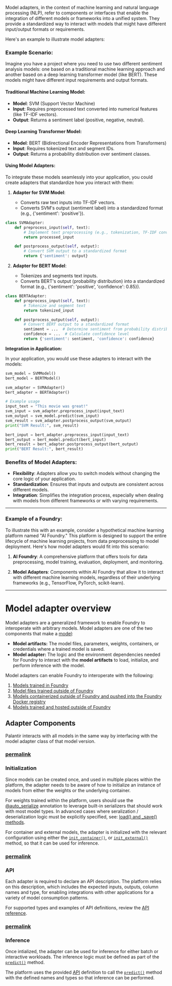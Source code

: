 Model adapters, in the context of machine learning and natural language processing (NLP), refer to components or interfaces that enable the integration of different models or frameworks into a unified system. They provide a standardized way to interact with models that might have different input/output formats or requirements.

Here's an example to illustrate model adapters:

### Example Scenario:

Imagine you have a project where you need to use two different sentiment analysis models: one based on a traditional machine learning approach and another based on a deep learning transformer model (like BERT). These models might have different input requirements and output formats.

#### Traditional Machine Learning Model:

- **Model**: SVM (Support Vector Machine)
- **Input**: Requires preprocessed text converted into numerical features (like TF-IDF vectors).
- **Output**: Returns a sentiment label (positive, negative, neutral).

#### Deep Learning Transformer Model:

- **Model**: BERT (Bidirectional Encoder Representations from Transformers)
- **Input**: Requires tokenized text and segment IDs.
- **Output**: Returns a probability distribution over sentiment classes.

#### Using Model Adapters:

To integrate these models seamlessly into your application, you could create adapters that standardize how you interact with them:

1. **Adapter for SVM Model**:
    
    - Converts raw text inputs into TF-IDF vectors.
    - Converts SVM's output (sentiment label) into a standardized format (e.g., {'sentiment': 'positive'}).

```python
class SVMAdapter:
    def preprocess_input(self, text):
        # Implement text preprocessing (e.g., tokenization, TF-IDF conversion)
        return processed_input

    def postprocess_output(self, output):
        # Convert SVM output to a standardized format
        return {'sentiment': output}

```

2. **Adapter for BERT Model**:
   
	- Tokenizes and segments text inputs.
	- Converts BERT's output (probability distribution) into a standardized format (e.g., {'sentiment': 'positive', 'confidence': 0.85}).

```python
class BERTAdapter:
    def preprocess_input(self, text):
        # Tokenize and segment text
        return tokenized_input

    def postprocess_output(self, output):
        # Convert BERT output to a standardized format
        sentiment = ...  # Determine sentiment from probability distribution
        confidence = ...  # Calculate confidence level
        return {'sentiment': sentiment, 'confidence': confidence}

```


**Integration in Application:**

In your application, you would use these adapters to interact with the models:

```python
svm_model = SVMModel()
bert_model = BERTModel()

svm_adapter = SVMAdapter()
bert_adapter = BERTAdapter()

# Example usage
input_text = "This movie was great!"
svm_input = svm_adapter.preprocess_input(input_text)
svm_output = svm_model.predict(svm_input)
svm_result = svm_adapter.postprocess_output(svm_output)
print("SVM Result:", svm_result)

bert_input = bert_adapter.preprocess_input(input_text)
bert_output = bert_model.predict(bert_input)
bert_result = bert_adapter.postprocess_output(bert_output)
print("BERT Result:", bert_result)
```

### Benefits of Model Adapters:

- **Flexibility**: Adapters allow you to switch models without changing the core logic of your application.
- **Standardization**: Ensures that inputs and outputs are consistent across different models.
- **Integration**: Simplifies the integration process, especially when dealing with models from different frameworks or with varying requirements.

-----------------------------------------------------

### Example of a Foundry:

To illustrate this with an example, consider a hypothetical machine learning platform named "AI Foundry." This platform is designed to support the entire lifecycle of machine learning projects, from data preprocessing to model deployment. Here's how model adapters would fit into this scenario:

1. **AI Foundry**: A comprehensive platform that offers tools for data preprocessing, model training, evaluation, deployment, and monitoring.
    
2. **Model Adapters**: Components within AI Foundry that allow it to interact with different machine learning models, regardless of their underlying frameworks (e.g., TensorFlow, PyTorch, scikit-learn).

---------------------------------

# Model adapter overview

Model adapters are a generalized framework to enable Foundry to interoperate with arbitrary models. Model adapters are one of the two components that make a [model](https://www.palantir.com/docs/foundry/integrate-models/integrate-overview/):

-  **Model artifacts:** The model files, parameters, weights, containers, or credentials where a trained model is saved.
- **Model adapter:** The logic and the environment dependencies needed for Foundry to interact with the **model artifacts** to load, initialize, and perform inference with the model.

Model adapters can enable Foundry to interoperate with the following:

1. [Models trained in Foundry](https://www.palantir.com/docs/foundry/integrate-models/model-asset-code-repositories/)
2. [Model files trained outside of Foundry](https://www.palantir.com/docs/foundry/integrate-models/integrate-overview/)
3. [Models containerized outside of Foundry and pushed into the Foundry Docker registry](https://www.palantir.com/docs/foundry/integrate-models/container-overview/)
4. [Models trained and hosted outside of Foundry](https://www.palantir.com/docs/foundry/integrate-models/external-model-connection/)

## Adapter Components

Palantir interacts with all models in the same way by interfacing with the model adapter class of that model version.

### [permalink](https://www.palantir.com/docs/foundry/integrate-models/model-adapter-overview/#initialization)

### Initialization

Since models can be created once, and used in multiple places within the platform, the adapter needs to be aware of how to initialize an instance of models from either the weights or the underlying container.

For weights trained within the platform, users should use the [@auto_serialize](https://www.palantir.com/docs/foundry/integrate-models/serialization/#auto-serialization) annotation to leverage built-in serializers that should work with most model types. In advanced cases where seralization / deserialization logic must be explicitly specified, see: [load() and _save() methods](https://www.palantir.com/docs/foundry/integrate-models/model-adapter-reference/).

For container and external models, the adapter is initialized with the relevant configuration using either the [`init_container()`](https://www.palantir.com/docs/foundry/integrate-models/container-model-adapter-example/), or [`init_external()`](https://www.palantir.com/docs/foundry/integrate-models/container-model-adapter-example/) method, so that it can be used for inference.

### [permalink](https://www.palantir.com/docs/foundry/integrate-models/model-adapter-overview/#api)

### API

Each adapter is required to declare an API description. The platform relies on this description, which includes the expected inputs, outputs, column names and type, for enabling integrations with other applications for a variety of model consumption patterns.

For supported types and examples of API definitions, review the [API reference](https://www.palantir.com/docs/foundry/integrate-models/model-adapter-api/).

### [permalink](https://www.palantir.com/docs/foundry/integrate-models/model-adapter-overview/#inference)

### Inference

Once intialized, the adapter can be used for inference for either batch or interactive workloads. The inference logic must be defined as part of the [`predict()`](https://www.palantir.com/docs/foundry/integrate-models/model-adapter-api/) method.

The platform uses the provided [API](https://www.palantir.com/docs/foundry/integrate-models/model-adapter-overview/#api) definition to call the [`predict()`](https://www.palantir.com/docs/foundry/integrate-models/model-adapter-api/) method with the defined names and types so that inference can be performed.
